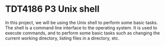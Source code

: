 # TDT4186 P3 Unix shell

In this project, we will be using the Unix shell to perform some basic tasks. The shell is a command line interface to the operating system. It is used to execute commands, and to perform some basic tasks such as changing the current working directory, listing files in a directory, etc.

